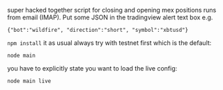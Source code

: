 super hacked together script for closing and opening mex positions
runs from email (IMAP). Put some JSON in the tradingview alert text box e.g.

```
{"bot":"wildfire", "direction":"short", "symbol":"xbtusd"}
```


`npm install` it as usual
always try with testnet first which is the default:

```
node main
```

you have to explicitly state you want to load the live config:
```
node main live
```
